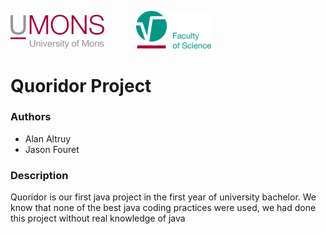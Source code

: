 <p>
    <img src="./app/src/main/resources/readme/umons.png" width="150" alt="UMONS Logo">
        &nbsp&nbsp&nbsp&nbsp&nbsp&nbsp&nbsp&nbsp&nbsp&nbsp&nbsp
    <img src="./app/src/main/resources/readme/umons-fs.png" width="120" alt="UMONS Logo">
</p>

# Quoridor Project

### Authors

- Alan Altruy
- Jason Fouret



### Description
Quoridor is our first java project in the first year of university bachelor.
We know that none of the best java coding practices were used, we had done this project without real knowledge of java